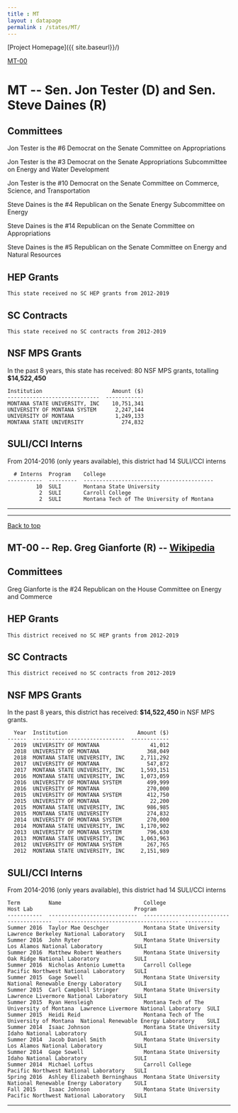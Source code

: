 ```yaml
---
title : MT
layout : datapage
permalink : /states/MT/
---
```

<a name="top"></a>
[Project Homepage]({{ site.baseurl}}/)


[MT-00](#MT-00)  

# MT -- Sen. Jon Tester (D) and  Sen. Steve Daines (R)
## Committees
Jon Tester is the #6 Democrat on the Senate Committee on Appropriations 

Jon Tester is the #3 Democrat on the Senate Appropriations Subcommittee on Energy and Water Development 

Jon Tester is the #10 Democrat on the Senate Committee on Commerce, Science, and Transportation 

Steve Daines is the #4 Republican on the Senate Energy Subcommittee on Energy 

Steve Daines is the #14 Republican on the Senate Committee on Appropriations 

Steve Daines is the #5 Republican on the Senate Committee on Energy and Natural Resources 

## HEP Grants
```
This state received no SC HEP grants from 2012-2019
```
## SC Contracts
```
This state received no SC contracts from 2012-2019
```
## NSF MPS Grants
In the past 8 years, this state has received:
80 NSF MPS grants, totalling <b> $14,522,450</b>
```
Institution                      Amount ($)
-----------------------------  ------------
MONTANA STATE UNIVERSITY, INC    10,751,341
UNIVERSITY OF MONTANA SYSTEM      2,247,144
UNIVERSITY OF MONTANA             1,249,133
MONTANA STATE UNIVERSITY            274,832
```
## SULI/CCI Interns
From 2014-2016 (only years available), this district had 14 SULI/CCI interns
```
  # Interns  Program    College
-----------  ---------  -----------------------------------------
         10  SULI       Montana State University
          2  SULI       Carroll College
          2  SULI       Montana Tech of The University of Montana
```
---
---
<a name="MT-00"></a>
[Back to top](#top)
## MT-00 -- Rep. Greg Gianforte (R) -- [Wikipedia](https://en.wikipedia.org/wiki/MT-00)
## Committees
Greg Gianforte is the #24 Republican on the House Committee on Energy and Commerce 

## HEP Grants
```
This district received no SC HEP grants from 2012-2019
```
## SC Contracts
```
This district received no SC contracts from 2012-2019
```
## NSF MPS Grants
In the past 8 years, this district has received:<b> $14,522,450 </b>in NSF MPS grants.
```
  Year  Institution                      Amount ($)
------  -----------------------------  ------------
  2019  UNIVERSITY OF MONTANA                41,012
  2018  UNIVERSITY OF MONTANA               368,049
  2018  MONTANA STATE UNIVERSITY, INC     2,711,292
  2017  UNIVERSITY OF MONTANA               547,872
  2017  MONTANA STATE UNIVERSITY, INC     1,593,151
  2016  MONTANA STATE UNIVERSITY, INC     1,073,059
  2016  UNIVERSITY OF MONTANA SYSTEM        499,999
  2016  UNIVERSITY OF MONTANA               270,000
  2015  UNIVERSITY OF MONTANA SYSTEM        412,750
  2015  UNIVERSITY OF MONTANA                22,200
  2015  MONTANA STATE UNIVERSITY, INC       986,985
  2015  MONTANA STATE UNIVERSITY            274,832
  2014  UNIVERSITY OF MONTANA SYSTEM        270,000
  2014  MONTANA STATE UNIVERSITY, INC     1,170,902
  2013  UNIVERSITY OF MONTANA SYSTEM        796,630
  2013  MONTANA STATE UNIVERSITY, INC     1,063,963
  2012  UNIVERSITY OF MONTANA SYSTEM        267,765
  2012  MONTANA STATE UNIVERSITY, INC     2,151,989
```
## SULI/CCI Interns
From 2014-2016 (only years available), this district had 14 SULI/CCI interns
```
Term         Name                          College                                    Host Lab                                Program
-----------  ----------------------------  -----------------------------------------  --------------------------------------  ---------
Summer 2016  Taylor Mae Oeschger           Montana State University                   Lawrence Berkeley National Laboratory   SULI
Summer 2016  John Ryter                    Montana State University                   Los Alamos National Laboratory          SULI
Summer 2016  Matthew Robert Weathers       Montana State University                   Oak Ridge National Laboratory           SULI
Summer 2016  Nicholas Antonio Lumetta      Carroll College                            Pacific Northwest National Laboratory   SULI
Summer 2015  Gage Sowell                   Montana State University                   National Renewable Energy Laboratory    SULI
Summer 2015  Carl Campbell Stringer        Montana State University                   Lawrence Livermore National Laboratory  SULI
Summer 2015  Ryan Hensleigh                Montana Tech of The University of Montana  Lawrence Livermore National Laboratory  SULI
Summer 2015  Heidi Reid                    Montana Tech of The University of Montana  National Renewable Energy Laboratory    SULI
Summer 2014  Isaac Johnson                 Montana State University                   Idaho National Laboratory               SULI
Summer 2014  Jacob Daniel Smith            Montana State University                   Los Alamos National Laboratory          SULI
Summer 2014  Gage Sowell                   Montana State University                   Idaho National Laboratory               SULI
Summer 2014  Michael Loftus                Carroll College                            Pacific Northwest National Laboratory   SULI
Spring 2016  Ashley Elizabeth Berninghaus  Montana State University                   National Renewable Energy Laboratory    SULI
Fall 2015    Isaac Johnson                 Montana State University                   Pacific Northwest National Laboratory   SULI
```
---
